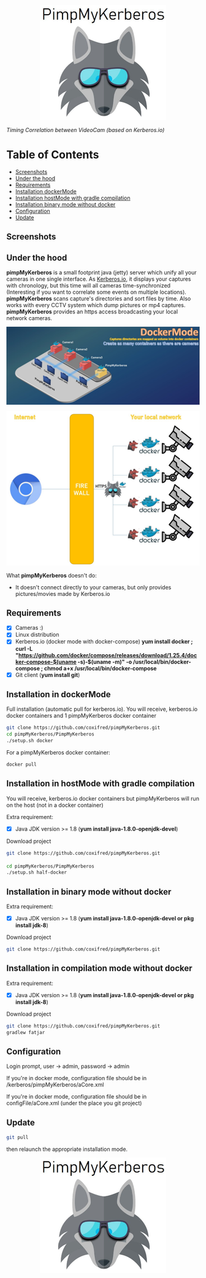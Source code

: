 <p align="center"><img src="https://github.com/coxifred/pimpMyKerberos/blob/master/resources/pimpMyKerberos.jpg?raw=true" height=300 ></p>

_Timing Correlation between VideoCam (based on Kerberos.io)_

# Table of Contents
  * [Screenshots](#chapter-1)
  * [Under the hood](#chapter-2)
  * [Requirements](#chapter-3)
  * [Installation dockerMode](#chapter-4)
  * [Installation hostMode with gradle compilation](#chapter-5)
  * [Installation binary mode without docker](#chapter-6)
  * [Configuration](#chapter-5)
  * [Update](#chapter-6)
  
  
## Screenshots <a name="chapter-1"></a>  

## Under the hood <a name="chapter-2"></a>

**pimpMyKerberos** is a small footprint java (jetty) server which unify all your cameras in one single interface. As [Kerberos.io](https://kerberos.io), it displays your captures with chronology, but this time will all cameras time-synchronized (Interesting if you want to correlate some events on multiple locations). **pimpMyKerberos** scans capture's directories and sort files by time. Also works with every CCTV system which dump pictures or mp4 captures. **pimpMyKerberos** provides an https access broadcasting your local network cameras.

<p align="center"><img src=https://github.com/coxifred/pimpMyKerberos/blob/master/resources/infra.jpg?raw=true /></p>

<p align="center"><img src=https://github.com/coxifred/pimpMyKerberos/blob/master/resources/arch.jpg?raw=true /></p>

What **pimpMyKerberos** doesn't do:
  
   * It doesn't connect directly to your cameras, but only provides pictures/movies made by Kerberos.io
 
## Requirements <a name="chapter-3"></a>

- [x] Cameras :)
- [x] Linux distribution
- [x] Kerberos.io (docker mode with docker-compose) **yum install docker ; curl -L "https://github.com/docker/compose/releases/download/1.25.4/docker-compose-$(uname -s)-$(uname -m)" -o /usr/local/bin/docker-compose ; chmod a+x /usr/local/bin/docker-compose**
- [x] Git client (**yum install git**)

## Installation in dockerMode <a name="chapter-4"></a>
  
 Full installation (automatic pull for kerberos.io). You will receive, kerberos.io docker containers and 1 pimpMyKerberos docker   container
  
  ```bash
  git clone https://github.com/coxifred/pimpMyKerberos.git
  cd pimpMyKerberos/PimpMyKerberos
  ./setup.sh docker
  ```
  
 For a pimpMyKerberos docker container:
 
 ```bash
 docker pull 
 ```

## Installation in hostMode with gradle compilation<a name="chapter-5"></a>

 You will receive, kerberos.io docker containers but pimpMyKerberos will run on the host (not in a docker container)

 Extra requirement:
  
  - [x] Java JDK version >= 1.8 (**yum install java-1.8.0-openjdk-devel**)
 
  Download project
  ```bash
  git clone https://github.com/coxifred/pimpMyKerberos.git
  
  cd pimpMyKerberos/PimpMyKerberos
  ./setup.sh half-docker
  ```
  
## Installation in binary mode without docker<a name="chapter-6"></a>

 Extra requirement:
  
  - [x] Java JDK version >= 1.8 (**yum install java-1.8.0-openjdk-devel or pkg install jdk-8**)
 
  Download project
  ```bash
  git clone https://github.com/coxifred/pimpMyKerberos.git
  
  ```
## Installation in compilation mode without docker<a name="chapter-7"></a>

 Extra requirement:
  
  - [x] Java JDK version >= 1.8 (**yum install java-1.8.0-openjdk-devel or pkg install jdk-8**)
 
  Download project
  ```bash
  git clone https://github.com/coxifred/pimpMyKerberos.git
  gradlew fatjar
  ```
  
## Configuration <a name="chapter-5"></a>

  Login prompt, user -> admin, password -> admin

  If you're in docker mode, configuration file should be in /kerberos/pimpMyKerberos/aCore.xml
  
  If you're in docker mode, configuration file should be in configFile/aCore.xml (under the place you git project)
  
## Update <a name="chapter-6"></a>  

```bash
git pull
```
then relaunch the appropriate installation mode.

<p align="center"><img src="https://github.com/coxifred/pimpMyKerberos/blob/master/resources/pimpMyKerberos.jpg?raw=true" height=300 ></p>
